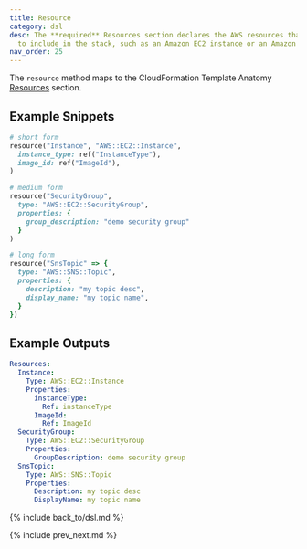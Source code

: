```yaml
---
title: Resource
category: dsl
desc: The **required** Resources section declares the AWS resources that you want
  to include in the stack, such as an Amazon EC2 instance or an Amazon S3 bucket.
nav_order: 25
---
```


The `resource` method maps to the CloudFormation Template Anatomy [Resources](https://docs.aws.amazon.com/AWSCloudFormation/latest/UserGuide/resources-section-structure.html) section.

## Example Snippets

```ruby
# short form
resource("Instance", "AWS::EC2::Instance",
  instance_type: ref("InstanceType"),
  image_id: ref("ImageId"),
)

# medium form
resource("SecurityGroup",
  type: "AWS::EC2::SecurityGroup",
  properties: {
    group_description: "demo security group"
  }
)

# long form
resource("SnsTopic" => {
  type: "AWS::SNS::Topic",
  properties: {
    description: "my topic desc",
    display_name: "my topic name",
  }
})
```

## Example Outputs

```yaml
Resources:
  Instance:
    Type: AWS::EC2::Instance
    Properties:
      instanceType:
        Ref: instanceType
      ImageId:
        Ref: ImageId
  SecurityGroup:
    Type: AWS::EC2::SecurityGroup
    Properties:
      GroupDescription: demo security group
  SnsTopic:
    Type: AWS::SNS::Topic
    Properties:
      Description: my topic desc
      DisplayName: my topic name
```

{% include back_to/dsl.md %}

{% include prev_next.md %}
